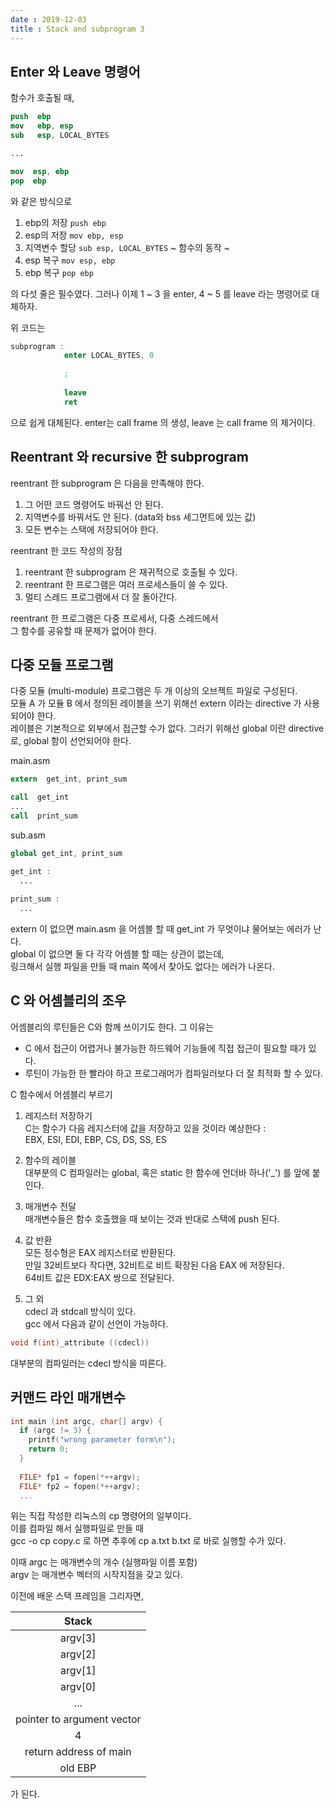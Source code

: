 ```yaml
---
date : 2019-12-03
title : Stack and subprogram 3
---
```


## Enter 와 Leave 명령어

함수가 호출될 때, 
```nasm
push  ebp
mov   ebp, esp
sub   esp, LOCAL_BYTES

...

mov  esp, ebp
pop  ebp
```
와 같은 방식으로 
1. ebp의 저장 `push ebp`
2. esp의 저장 `mov ebp, esp`
3. 지역변수 할당 `sub esp, LOCAL_BYTES`
~ 함수의 동작 ~
4. esp 복구 `mov esp, ebp`
5. ebp 복구 `pop ebp`

의 다섯 줄은 필수였다. 그러나 이제 1 ~ 3 을 enter,
4 ~ 5 를 leave 라는 명령어로 대체하자.

위 코드는

```nasm
subprogram :
            enter LOCAL_BYTES, 0
            
            ;
            
            leave
            ret         
```
으로 쉽게 대체된다. enter는 call frame 의 생성,
leave 는 call frame 의 제거이다.  


## Reentrant 와 recursive 한 subprogram

reentrant 한 subprogram 은 다음을 만족해야 한다. 
1. 그 어떤 코드 명령어도 바꿔선 안 된다.  
2. 지역변수를 바꿔서도 안 된다. (data와 bss 세그먼트에 있는 값)  
3. 모든 변수는 스택에 저장되어야 한다.  

reentrant 한 코드 작성의 장점
1. reentrant 한 subprogram 은 재귀적으로 호출될 수 있다.  
2. reentrant 한 프로그램은 여러 프로세스들이 쓸 수 있다.  
3. 멀티 스레드 프로그램에서 더 잘 돌아간다.  

reentrant 한 프로그램은 다중 프로세서, 다중 스레드에서  
그 함수를 공유할 때 문제가 없어야 한다.  


## 다중 모듈 프로그램

다중 모듈 (multi-module) 프로그램은 두 개 이상의 오브젝트 파일로 구성된다.  
모듈 A 가 모듈 B 에서 정의된 레이블을 쓰기 위해선 extern 이라는 directive 가 사용되어야 한다.  
레이블은 기본적으로 외부에서 접근할 수가 없다. 그러기 위해선 global 이란 directive 로, global 함이 선언되어야 한다.  


main.asm
```nasm
extern  get_int, print_sum

call  get_int
...
call  print_sum
```

sub.asm
```nasm
global get_int, print_sum

get_int : 
  ...
  
print_sum :
  ...
```

extern 이 없으면 main.asm 을 어셈블 할 때 get_int 가 무엇이냐 물어보는 에러가 난다.  
global 이 없으면 둘 다 각각 어셈블 할 때는 상관이 없는데,  
링크해서 실행 파일을 만들 때 main 쪽에서 찾아도 없다는 에러가 나온다.  

## C 와 어셈블리의 조우  

어셈블리의 루틴들은 C와 함께 쓰이기도 한다. 그 이유는  
- C 에서 접근이 어렵거나 불가능한 하드웨어 기능들에 직접 접근이 필요할 때가 있다.  
- 루틴이 가능한 한 빨라야 하고 프로그래머가 컴파일러보다 더 잘 최적화 할 수 있다.  

C 함수에서 어셈블리 부르기  

1. 레지스터 저장하기  
C는 함수가 다음 레지스터에 값을 저장하고 있을 것이라 예상한다 :  
EBX, ESI, EDI, EBP, CS, DS, SS, ES   

2. 함수의 레이블  
대부분의 C 컴파일러는 global, 혹은 static 한 함수에 언더바 하나('_') 를 앞에 붙인다.  

3. 매개변수 전달  
매개변수들은 함수 호출했을 때 보이는 것과 반대로 스택에 push 된다.  

4. 값 반환  
모든 정수형은 EAX 레지스터로 반환된다.  
만일 32비트보다 작다면, 32비트로 비트 확장된 다음 EAX 에 저장된다.  
64비트 값은 EDX:EAX 쌍으로 전달된다.  

5. 그 외  
cdecl 과 stdcall 방식이 있다.  
gcc 에서 다음과 같이 선언이 가능하다.  

```c
void f(int)_attribute ((cdecl))
```

대부분의 컴파일러는 cdecl 방식을 따른다.


## 커맨드 라인 매개변수

```c
int main (int argc, char[] argv) {
  if (argc != 3) {
    printf("wrong parameter form\n");
    return 0;
  }
  
  FILE* fp1 = fopen(*++argv);
  FILE* fp2 = fopen(*++argv);
  ...
```

위는 직접 작성한 리눅스의 cp 명령어의 일부이다.  
이를 컴파일 해서 실행파일로 만들 때  
gcc -o cp copy.c 로 하면 추후에
cp a.txt b.txt 로 바로 실행할 수가 있다.

이때 argc 는 매개변수의 개수 (실행파일 이름 포함)  
argv 는 매개변수 벡터의 시작지점을 갖고 있다.  

이전에 배운 스택 프레임을 그리자면,  

|Stack|
|:---:|
|argv[3]|
|argv[2]|
|argv[1]|
|argv[0]|
|...|
|pointer to argument vector|
|4|
|return address of main|
|old EBP|

가 된다.  
